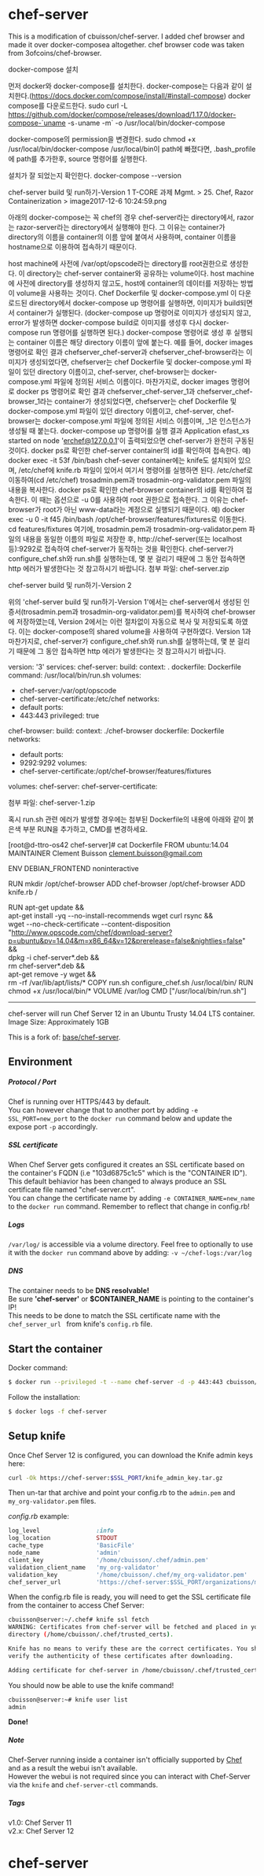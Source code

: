 # chef-server

This is a modification of cbuisson/chef-server. I added chef browser and made it over docker-composea altogether. chef browser code was taken from 3ofcoins/chef-browser.

docker-compose 설치 
               
            
먼저 docker와 docker-compose를 설치한다.
docker-compose는 다음과 같이 설치한다.(https://docs.docker.com/compose/install/#install-compose)
docker compose를 다운로드한다. 
sudo curl -L https://github.com/docker/compose/releases/download/1.17.0/docker-compose-`uname -s`-`uname -m` -o /usr/local/bin/docker-compose

docker-compose의 permission을 변경한다.
sudo chmod +x /usr/local/bin/docker-compose
/usr/local/bin이 path에 빠졌다면, .bash_profile에 path를 추가한후, source 명령어를 실행한다.

설치가 잘 되었는지 확인한다.
docker-compose --version

chef-server build 및 run하기-Version 1
T-CORE 과제 Mgmt. > 25. Chef, Razor Containerization > image2017-12-6 10:24:59.png

아래의 docker-compose는 꼭 chef의 경우 chef-server라는 directory에서, razor는 razor-server라는 directory에서 실행해야 한다. 그 이유는 container가 directory의 이름을 container의 이름 앞에 붙여서 사용하며, container 이름을 hostname으로 이용하여 접속하기 때문이다.

host machine에 사전에 /var/opt/opscode라는 directory를 root권한으로 생성한다. 이 directory는 chef-server container와 공유하는 volume이다. host machine에 사전에 directory를 생성하지 않고도, host에 container의 데이터를 저장하는 방법이 volume을 사용하는 것이다.
Chef Dockerfile 및 docker-compose.yml 이 다운로드된 directory에서 docker-compose up 명령어를 실행하면, 이미지가 build되면서 container가 실행된다. (docker-compose up 명령어로 이미지가 생성되지 않고, error가 발생하면 docker-compose build로 이미지를 생성후 다시 docker-compose run 명령어를 실행하면 된다.) docker-compose 명령어로 생성 후 실행되는 container 이름은 해당 directory 이름이 앞에 붙는다. 예를 들어, docker images 명령어로 확인 결과 chefserver_chef-server과 chefserver_chef-browser라는 이미지가 생성되었다면, chefserver는 chef Dockerfile 및 docker-compose.yml 파일이 있던 directory 이름이고, chef-server, chef-browser는 docker-compose.yml 파일에 정의된 서비스 이름이다. 마찬가지로, docker images 명령어로 docker ps 명령어로 확인 결과 chefserver_chef-server_1과 chefserver_chef-browser_1라는 container가 생성되었다면, chefserver는 chef Dockerfile 및 docker-compose.yml 파일이 있던 directory 이름이고, chef-server, chef-browser는 docker-compose.yml 파일에 정의된 서비스 이름이며, _1은 인스턴스가 생성될 때 붙는다.
docker-compose up 명령어를 실행 결과 Application efast_xs started on node 'erchef@127.0.0.1'이 출력되었으면 chef-server가 완전히 구동된 것이다.
docker ps로 확인한 chef-server container의 id를 확인하여 접속한다. 예) docker exec -it 53f /bin/bash  chef-sever container에는 knife도 설치되어 있으며, /etc/chef에 knife.rb 파일이 있어서 여기서 명령어를 실행하면 된다.
/etc/chef로 이동하여(cd /etc/chef) trosadmin.pem과 trosadmin-org-validator.pem 파일의 내용을 복사한다.
docker ps로 확인한 chef-browser container의 id를 확인하여 접속한다. 이 때는 옵션으로 -u 0를 사용하여 root 권한으로 접속한다. 그 이유는 chef-browser가 root가 아닌 www-data라는 계정으로 실행되기 때문이다. 예) docker exec -u 0 -it f45 /bin/bash
/opt/chef-browser/features/fixtures로 이동한다. cd features/fixtures
여기에, trosadmin.pem과 trosadmin-org-validator.pem 파일의 내용을 동일한 이름의 파일로 저장한 후, http://chef-server(또는 localhost 등):9292로 접속하여 chef-server가 동작하는 것을 확인한다. chef-server가 configure_chef.sh와 run.sh를 실행하는데, 몇 분 걸리기 때문에 그 동안 접속하면 http 에러가 발생한다는 것 참고하시기 바랍니다.
      첨부 파일: chef-server.zip 



chef-server build 및 run하기-Version 2
 
위의 'chef-server build 및 run하기-Version 1'에서는 chef-server에서 생성된 인증서(trosadmin.pem과 trosadmin-org-validator.pem)를 복사하여 chef-browser에 저장하였는데, Version 2에서는 이런 절차없이 자동으로 복사 및 저장되도록 하였다. 이는 docker-compose의 shared volume을 사용하여 구현하였다. Version 1과 마찬가지로, chef-server가 configure_chef.sh와 run.sh를 실행하는데, 몇 분 걸리기 때문에 그 동안 접속하면 http 에러가 발생한다는 것 참고하시기 바랍니다.

version: '3'
services:
chef-server:
build:
context: .
dockerfile: Dockerfile
command: /usr/local/bin/run.sh
volumes:
- chef-server:/var/opt/opscode
- chef-server-certificate:/etc/chef
networks:
- default
ports:
- 443:443
privileged: true

chef-browser:
build:
context: ./chef-browser
dockerfile: Dockerfile
networks:
- default
ports:
- 9292:9292
volumes:
- chef-server-certificate:/opt/chef-browser/features/fixtures

volumes:
chef-server:
chef-server-certificate:

첨부 파일: chef-server-1.zip



혹시 run.sh 관련 에러가 발생할 경우에는 첨부된 Dockerfile의 내용에 아래와 같이 붉은색 부분 RUN을 추가하고, CMD를 변경하세요.



[root@d-ttro-os42 chef-server]# cat Dockerfile
FROM ubuntu:14.04
MAINTAINER Clement Buisson <clement.buisson@gmail.com>

ENV DEBIAN_FRONTEND noninteractive

RUN mkdir /opt/chef-browser
ADD chef-browser /opt/chef-browser
ADD knife.rb /

RUN apt-get update && \
apt-get install -yq --no-install-recommends wget curl rsync && \
wget --no-check-certificate --content-disposition "http://www.opscode.com/chef/download-server?p=ubuntu&pv=14.04&m=x86_64&v=12&prerelease=false&nightlies=false" && \
dpkg -i chef-server*.deb && \
rm chef-server*.deb && \
apt-get remove -y wget && \
rm -rf /var/lib/apt/lists/*
COPY run.sh configure_chef.sh /usr/local/bin/
RUN chmod +x /usr/local/bin/*
VOLUME /var/log
CMD ["/usr/local/bin/run.sh"]

------------------------------------------------------------------------------

chef-server will run Chef Server 12 in an Ubuntu Trusty 14.04 LTS container.  
Image Size: Approximately 1GB

This is a fork of: [base/chef-server](https://registry.hub.docker.com/u/base/chef-server/).

## Environment
##### Protocol / Port
Chef is running over HTTPS/443 by default.  
You can however change that to another port by adding `-e SSL_PORT=new_port` to the `docker run` command below and update the expose port `-p` accordingly.

##### SSL certificate
When Chef Server gets configured it creates an SSL certificate based on the container's FQDN (i.e "103d6875c1c5" which is the "CONTAINER ID"). This default behiavior has been changed to always produce an SSL certificate file named "chef-server.crt".  
You can change the certificate name by adding  `-e CONTAINER_NAME=new_name` to the `docker run` command. Remember to reflect that change in config.rb!

##### Logs
`/var/log/` is accessible via a volume directory. Feel free to optionally to use it with the `docker run` command above by adding: `-v ~/chef-logs:/var/log`

##### DNS
The container needs to be **DNS resolvable!**  
Be sure **'chef-server'** or **$CONTAINER_NAME** is pointing to the container's IP!  
This needs to be done to match the SSL certificate name with the `chef_server_url ` from knife's `config.rb` file.

## Start the container
Docker command:

```bash
$ docker run --privileged -t --name chef-server -d -p 443:443 cbuisson/chef-server
```

Follow the installation:

```bash
$ docker logs -f chef-server
```

## Setup knife

Once Chef Server 12 is configured, you can download the Knife admin keys here:

```bash
curl -Ok https://chef-server:$SSL_PORT/knife_admin_key.tar.gz
```

Then un-tar that archive and point your config.rb to the `admin.pem` and `my_org-validator.pem` files.

*config.rb* example:

```ruby
log_level                :info
log_location             STDOUT
cache_type               'BasicFile'
node_name                'admin'
client_key               '/home/cbuisson/.chef/admin.pem'
validation_client_name   'my_org-validator'
validation_key           '/home/cbuisson/.chef/my_org-validator.pem'
chef_server_url          'https://chef-server:$SSL_PORT/organizations/my_org'
```

When the config.rb file is ready, you will need to get the SSL certificate file from the container to access Chef Server:

```bash
cbuisson@server:~/.chef# knife ssl fetch
WARNING: Certificates from chef-server will be fetched and placed in your trusted_cert
directory (/home/cbuisson/.chef/trusted_certs).

Knife has no means to verify these are the correct certificates. You should
verify the authenticity of these certificates after downloading.

Adding certificate for chef-server in /home/cbuisson/.chef/trusted_certs/chef-server.crt
```

You should now be able to use the knife command!
```bash
cbuisson@server:~# knife user list
admin
```
**Done!**

##### Note
Chef-Server running inside a container isn't officially supported by [Chef](https://www.chef.io/about/) and as a result the webui isn't available.  
However the webui is not required since you can interact with Chef-Server via the `knife` and `chef-server-ctl` commands.

##### Tags
v1.0: Chef Server 11  
v2.x: Chef Server 12
# chef-server
